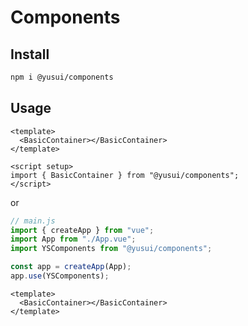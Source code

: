 # Components

## Install

```bash
npm i @yusui/components
```

## Usage

```vue
<template>
  <BasicContainer></BasicContainer>
</template>

<script setup>
import { BasicContainer } from "@yusui/components";
</script>
```

or

```js
// main.js
import { createApp } from "vue";
import App from "./App.vue";
import YSComponents from "@yusui/components";

const app = createApp(App);
app.use(YSComponents);
```

```vue
<template>
  <BasicContainer></BasicContainer>
</template>
```

